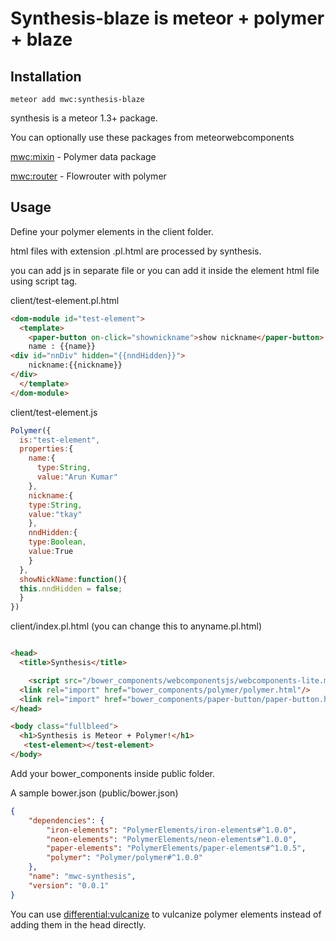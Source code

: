 # Synthesis-blaze is meteor + polymer + blaze

## Installation

`meteor add mwc:synthesis-blaze`

synthesis is a meteor 1.3+ package.

You can optionally use these packages from meteorwebcomponents

[mwc:mixin](https://github.com/meteorwebcomponents/mixin) -  Polymer data package

[mwc:router](https://github.com/meteorwebcomponents/router) - Flowrouter with polymer


## Usage

Define your polymer elements in the client folder.

html files with extension .pl.html are processed by synthesis.

you can add js in separate file or you can add it inside the element html file using script tag.

client/test-element.pl.html


```html
<dom-module id="test-element">
  <template>
    <paper-button on-click="shownickname">show nickname</paper-button>
    name : {{name}}
<div id="nnDiv" hidden="{{nndHidden}}">
    nickname:{{nickname}}
</div>
  </template>
</dom-module>
```
client/test-element.js

```js
Polymer({
  is:"test-element",
  properties:{
    name:{
      type:String,
      value:"Arun Kumar"
    },
    nickname:{
    type:String,
    value:"tkay"
    },
    nndHidden:{
    type:Boolean,
    value:True
    }
  },
  showNickName:function(){
  this.nndHidden = false;
  }
})

```

client/index.pl.html (you can change this to anyname.pl.html)

```html

<head>
  <title>Synthesis</title>

    <script src="/bower_components/webcomponentsjs/webcomponents-lite.min.js"></script>
  <link rel="import" href="bower_components/polymer/polymer.html"/>
  <link rel="import" href="bower_components/paper-button/paper-button.html"/>
</head>

<body class="fullbleed">
  <h1>Synthesis is Meteor + Polymer!</h1>
   <test-element></test-element>
</body>


```

Add your bower_components inside public folder.

A sample bower.json (public/bower.json)

```json
{
    "dependencies": {
        "iron-elements": "PolymerElements/iron-elements#^1.0.0",
        "neon-elements": "PolymerElements/neon-elements#^1.0.0",
        "paper-elements": "PolymerElements/paper-elements#^1.0.5",
        "polymer": "Polymer/polymer#^1.0.0"
    },
    "name": "mwc-synthesis",
    "version": "0.0.1"
}

```

You can use [differential:vulcanize](https://atmospherejs.com/differential/vulcanize) to vulcanize polymer elements instead of adding them in the head directly.

